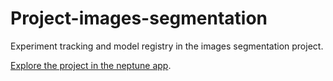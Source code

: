 # Project-images-segmentation

Experiment tracking and model registry in the images segmentation project.

[Explore the project in the neptune app](https://app.neptune.ai/o/common/org/project-images-segmentation/experiments?split=tbl&dash=charts&viewId=standard-view).
